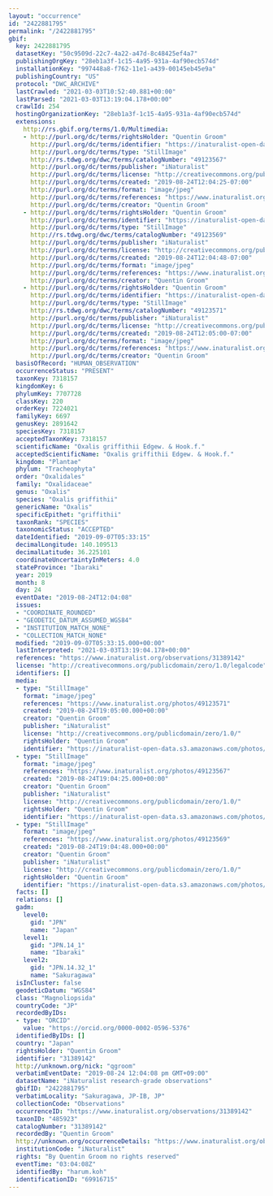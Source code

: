 ```yaml
---
layout: "occurrence"
id: "2422881795"
permalink: "/2422881795"
gbif:
  key: 2422881795
  datasetKey: "50c9509d-22c7-4a22-a47d-8c48425ef4a7"
  publishingOrgKey: "28eb1a3f-1c15-4a95-931a-4af90ecb574d"
  installationKey: "997448a8-f762-11e1-a439-00145eb45e9a"
  publishingCountry: "US"
  protocol: "DWC_ARCHIVE"
  lastCrawled: "2021-03-03T10:52:40.881+00:00"
  lastParsed: "2021-03-03T13:19:04.178+00:00"
  crawlId: 254
  hostingOrganizationKey: "28eb1a3f-1c15-4a95-931a-4af90ecb574d"
  extensions:
    http://rs.gbif.org/terms/1.0/Multimedia:
    - http://purl.org/dc/terms/rightsHolder: "Quentin Groom"
      http://purl.org/dc/terms/identifier: "https://inaturalist-open-data.s3.amazonaws.com/photos/49123567/original.jpeg?1566631916"
      http://purl.org/dc/terms/type: "StillImage"
      http://rs.tdwg.org/dwc/terms/catalogNumber: "49123567"
      http://purl.org/dc/terms/publisher: "iNaturalist"
      http://purl.org/dc/terms/license: "http://creativecommons.org/publicdomain/zero/1.0/"
      http://purl.org/dc/terms/created: "2019-08-24T12:04:25-07:00"
      http://purl.org/dc/terms/format: "image/jpeg"
      http://purl.org/dc/terms/references: "https://www.inaturalist.org/photos/49123567"
      http://purl.org/dc/terms/creator: "Quentin Groom"
    - http://purl.org/dc/terms/rightsHolder: "Quentin Groom"
      http://purl.org/dc/terms/identifier: "https://inaturalist-open-data.s3.amazonaws.com/photos/49123569/original.jpeg?1566631920"
      http://purl.org/dc/terms/type: "StillImage"
      http://rs.tdwg.org/dwc/terms/catalogNumber: "49123569"
      http://purl.org/dc/terms/publisher: "iNaturalist"
      http://purl.org/dc/terms/license: "http://creativecommons.org/publicdomain/zero/1.0/"
      http://purl.org/dc/terms/created: "2019-08-24T12:04:48-07:00"
      http://purl.org/dc/terms/format: "image/jpeg"
      http://purl.org/dc/terms/references: "https://www.inaturalist.org/photos/49123569"
      http://purl.org/dc/terms/creator: "Quentin Groom"
    - http://purl.org/dc/terms/rightsHolder: "Quentin Groom"
      http://purl.org/dc/terms/identifier: "https://inaturalist-open-data.s3.amazonaws.com/photos/49123571/original.jpeg?1566631926"
      http://purl.org/dc/terms/type: "StillImage"
      http://rs.tdwg.org/dwc/terms/catalogNumber: "49123571"
      http://purl.org/dc/terms/publisher: "iNaturalist"
      http://purl.org/dc/terms/license: "http://creativecommons.org/publicdomain/zero/1.0/"
      http://purl.org/dc/terms/created: "2019-08-24T12:05:00-07:00"
      http://purl.org/dc/terms/format: "image/jpeg"
      http://purl.org/dc/terms/references: "https://www.inaturalist.org/photos/49123571"
      http://purl.org/dc/terms/creator: "Quentin Groom"
  basisOfRecord: "HUMAN_OBSERVATION"
  occurrenceStatus: "PRESENT"
  taxonKey: 7318157
  kingdomKey: 6
  phylumKey: 7707728
  classKey: 220
  orderKey: 7224021
  familyKey: 6697
  genusKey: 2891642
  speciesKey: 7318157
  acceptedTaxonKey: 7318157
  scientificName: "Oxalis griffithii Edgew. & Hook.f."
  acceptedScientificName: "Oxalis griffithii Edgew. & Hook.f."
  kingdom: "Plantae"
  phylum: "Tracheophyta"
  order: "Oxalidales"
  family: "Oxalidaceae"
  genus: "Oxalis"
  species: "Oxalis griffithii"
  genericName: "Oxalis"
  specificEpithet: "griffithii"
  taxonRank: "SPECIES"
  taxonomicStatus: "ACCEPTED"
  dateIdentified: "2019-09-07T05:33:15"
  decimalLongitude: 140.109513
  decimalLatitude: 36.225101
  coordinateUncertaintyInMeters: 4.0
  stateProvince: "Ibaraki"
  year: 2019
  month: 8
  day: 24
  eventDate: "2019-08-24T12:04:08"
  issues:
  - "COORDINATE_ROUNDED"
  - "GEODETIC_DATUM_ASSUMED_WGS84"
  - "INSTITUTION_MATCH_NONE"
  - "COLLECTION_MATCH_NONE"
  modified: "2019-09-07T05:33:15.000+00:00"
  lastInterpreted: "2021-03-03T13:19:04.178+00:00"
  references: "https://www.inaturalist.org/observations/31389142"
  license: "http://creativecommons.org/publicdomain/zero/1.0/legalcode"
  identifiers: []
  media:
  - type: "StillImage"
    format: "image/jpeg"
    references: "https://www.inaturalist.org/photos/49123571"
    created: "2019-08-24T19:05:00.000+00:00"
    creator: "Quentin Groom"
    publisher: "iNaturalist"
    license: "http://creativecommons.org/publicdomain/zero/1.0/"
    rightsHolder: "Quentin Groom"
    identifier: "https://inaturalist-open-data.s3.amazonaws.com/photos/49123571/original.jpeg?1566631926"
  - type: "StillImage"
    format: "image/jpeg"
    references: "https://www.inaturalist.org/photos/49123567"
    created: "2019-08-24T19:04:25.000+00:00"
    creator: "Quentin Groom"
    publisher: "iNaturalist"
    license: "http://creativecommons.org/publicdomain/zero/1.0/"
    rightsHolder: "Quentin Groom"
    identifier: "https://inaturalist-open-data.s3.amazonaws.com/photos/49123567/original.jpeg?1566631916"
  - type: "StillImage"
    format: "image/jpeg"
    references: "https://www.inaturalist.org/photos/49123569"
    created: "2019-08-24T19:04:48.000+00:00"
    creator: "Quentin Groom"
    publisher: "iNaturalist"
    license: "http://creativecommons.org/publicdomain/zero/1.0/"
    rightsHolder: "Quentin Groom"
    identifier: "https://inaturalist-open-data.s3.amazonaws.com/photos/49123569/original.jpeg?1566631920"
  facts: []
  relations: []
  gadm:
    level0:
      gid: "JPN"
      name: "Japan"
    level1:
      gid: "JPN.14_1"
      name: "Ibaraki"
    level2:
      gid: "JPN.14.32_1"
      name: "Sakuragawa"
  isInCluster: false
  geodeticDatum: "WGS84"
  class: "Magnoliopsida"
  countryCode: "JP"
  recordedByIDs:
  - type: "ORCID"
    value: "https://orcid.org/0000-0002-0596-5376"
  identifiedByIDs: []
  country: "Japan"
  rightsHolder: "Quentin Groom"
  identifier: "31389142"
  http://unknown.org/nick: "qgroom"
  verbatimEventDate: "2019-08-24 12:04:08 pm GMT+09:00"
  datasetName: "iNaturalist research-grade observations"
  gbifID: "2422881795"
  verbatimLocality: "Sakuragawa, JP-IB, JP"
  collectionCode: "Observations"
  occurrenceID: "https://www.inaturalist.org/observations/31389142"
  taxonID: "485923"
  catalogNumber: "31389142"
  recordedBy: "Quentin Groom"
  http://unknown.org/occurrenceDetails: "https://www.inaturalist.org/observations/31389142"
  institutionCode: "iNaturalist"
  rights: "By Quentin Groom no rights reserved"
  eventTime: "03:04:08Z"
  identifiedBy: "harum.koh"
  identificationID: "69916715"
---
```

